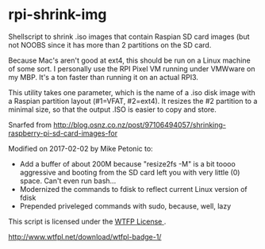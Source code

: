 # rpi-shrink-img
Shellscript to shrink .iso images that contain Raspian SD card images (but not NOOBS since it has more than 2 partitions on
the SD card.

Because Mac's aren't good at ext4, this should be run on a Linux machine of some sort.  I personally use the RPI Pixel VM running under VMWware on my MBP.  It's a ton faster than running it on an actual RPI3.

This utility takes one parameter, which is the name of a .iso disk image
with a Raspian partition layout (#1=VFAT, #2=ext4).  It resizes the #2 partition to a minimal size, so that the output .ISO is easier to copy
and store.

Snarfed from
http://blog.osnz.co.nz/post/97106494057/shrinking-raspberry-pi-sd-card-images-for

Modified on 2017-02-02 by Mike Petonic to:

* Add a buffer of about 200M because "resize2fs -M" is a bit
    toooo aggressive and booting from the SD card left you
    with very little (0) space.  Can't even run bash...
* Modernized the commands to fdisk to reflect current Linux version
    of fdisk
* Prepended priveleged commands with sudo, because, well, lazy

This script is licensed under the [WTFP License ](http://www.wtfpl.net).

<img>http://www.wtfpl.net/download/wtfpl-badge-1/</img>
